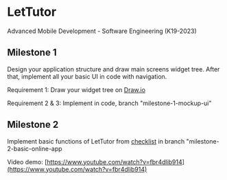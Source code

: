 # LetTutor

Advanced Mobile Development - Software Engineering (K19-2023)

## Milestone 1

Design your application structure and draw main screens widget tree. After that, implement all your basic UI in code with navigation.

Requirement 1: Draw your widget tree on [Draw.io](https://drive.google.com/file/d/1xIKhqREU1l7V3cl-WYsKmDidu5jht5_d/view?usp=sharing)

Requirement 2 & 3: Implement in code, branch "milestone-1-mockup-ui"


## Milestone 2

Implement basic functions of LetTutor from [checklist](https://app.slack.com/client/T0MAPCD1U/C04Q6D00X16) in branch "milestone-2-basic-online-app

Video demo: [https://www.youtube.com/watch?v=fbr4dlib914](https://www.youtube.com/watch?v=fbr4dlib914)


